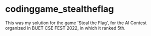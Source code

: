 # codinggame_stealtheflag
This was my solution for the game 'Steal the Flag', for the AI Contest organized in BUET CSE FEST 2022, in which it ranked 5th.
